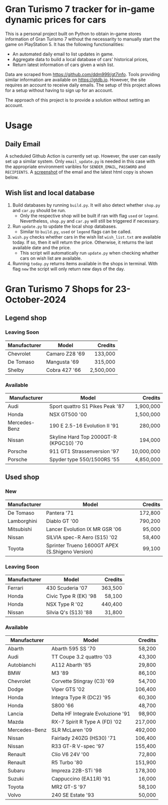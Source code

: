 # Gran Turismo 7 tracker for in-game dynamic prices for cars

This is a personal project built on Python to obtain in-game stores information of Gran Turismo 7 without the necessarity to manually start the game on PlayStation 5. It has the following functionalities:

- An automated daily email to list updates in game.
- Aggregate data to build a local database of cars' historical prices,
- Return latest information of cars given a wish list.

Data are scraped from https://github.com/ddm999/gt7info. Tools providing similar information are available on https://gtdb.io. However, the site requires an account to receive daily emails. The setup of this project allows for a setup without having to sign up for an account.

The approach of this project is to provide a solution without setting an account.

# Usage

## Daily Email

A scheduled Github Action is currently set up. However, the user can easily set up a similar system. Only `email_update.py` is needed in this case with the appropriate environment varibles for `SENDER_EMAIL`, `PASSWORD` and `RECIPIENTS`. A [screenshot](https://raw.githubusercontent.com/marcohoucheng/Gran-Turismo-7-Price-Tracker/main/data/email_screenshot.png) of the email and the latest html copy is shown below.

## Wish list and local database

1. Build databases by running `build.py`. It will also detect whether `shop.py` and `car.py` should be run.
    - Only the respective shop will be built if ran with flag `used` or `legend`. Nevertheless, `shop.py` and `car.py` will still be triggered if necessary.
2. Run `update.py` to update the local shop databases.
    - Similar to `build.py`, `used` or `legend` flags can be called.
3. `wish.py` checks whether cars in the wish list `wish_list.txt` are available today. If so, then it will return the price. Otherwise, it returns the last available date and the price.
    - This script will automatically run `update.py` when checking whather cars on wish list are available.
4. Running `today.py` returns items available in the shops in terminal. With flag `new` the script will only return new days of the day.


# Gran Turismo 7 Shops for 23-October-2024



## Legend shop

### Leaving Soon
 | Manufacturer | Model | Credits |
 | --- | --- | --: |
|Chevrolet|Camaro Z28 '69|133,000|
|De Tomaso|Mangusta '69|315,000|
|Shelby|Cobra 427 '66|2,500,000|

### Available
 | Manufacturer | Model | Credits |
 | --- | --- | --: |
|Audi|Sport quattro S1 Pikes Peak '87|1,900,000|
|Honda|NSX GT500 '00|1,500,000|
|Mercedes-Benz|190 E 2.5-16 Evolution II '91|280,000|
|Nissan|Skyline Hard Top 2000GT-R (KPGC10) '70|194,000|
|Porsche|911 GT1 Strassenversion '97|10,000,000|
|Porsche|Spyder type 550/1500RS '55|4,850,000|


## Used shop

### New
 | Manufacturer | Model | Credits |
 | --- | --- | --: |
|De Tomaso|Pantera '71|172,800|
|Lamborghini|Diablo GT '00|790,200|
|Mitsubishi|Lancer Evolution IX MR GSR '06|95,000|
|Nissan|SILVIA spec-R Aero (S15) '02|58,400|
|Toyota|Sprinter Trueno 1600GT APEX (S.Shigeno Version)|99,100|

### Leaving Soon
 | Manufacturer | Model | Credits |
 | --- | --- | --: |
|Ferrari|430 Scuderia '07|363,500|
|Honda|Civic Type R (EK) '98|58,100|
|Honda|NSX Type R '02|440,400|
|Nissan|Silvia Q's (S13) '88|31,800|

### Available
 | Manufacturer | Model | Credits |
 | --- | --- | --: |
|Abarth|Abarth 595 SS '70|58,200|
|Audi|TT Coupe 3.2 quattro '03|43,300|
|Autobianchi|A112 Abarth '85|29,800|
|BMW|M3 '89|86,100|
|Chevrolet|Corvette Stingray (C3) '69|54,700|
|Dodge|Viper GTS '02|106,400|
|Honda|Integra Type R (DC2) '95|60,300|
|Honda|S800 '66|48,700|
|Lancia|Delta HF Integrale Evoluzione '91|98,900|
|Mazda|RX-7 Spirit R Type A (FD) '02|217,000|
|Mercedes-Benz|SLR McLaren '09|492,000|
|Nissan|Fairlady 240ZG (HS30) '71|106,400|
|Nissan|R33 GT-R V-spec '97|155,400|
|Renault|Clio V6 24V '00|72,800|
|Renault|R5 Turbo '80|151,900|
|Subaru|Impreza 22B-STi '98|178,300|
|Suzuki|Cappuccino (EA11R) '91|16,000|
|Toyota|MR2 GT-S '97|58,100|
|Volvo|240 SE Estate '93|50,000|
